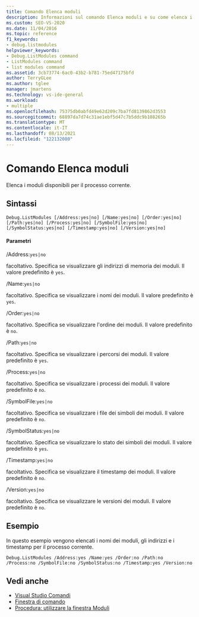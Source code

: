 ```yaml
---
title: Comando Elenca moduli
description: Informazioni sul comando Elenca moduli e su come elenca i moduli per il processo corrente.
ms.custom: SEO-VS-2020
ms.date: 11/04/2016
ms.topic: reference
f1_keywords:
- debug.listmodules
helpviewer_keywords:
- Debug.ListModules command
- ListModules command
- list modules command
ms.assetid: 3cb73774-6ac0-43b2-b781-75ed47175bfd
author: TerryGLee
ms.author: tglee
manager: jmartens
ms.technology: vs-ide-general
ms.workload:
- multiple
ms.openlocfilehash: 75375db0abfd49e62d209c7ba7fd8139862d3553
ms.sourcegitcommit: 68897da7d74c31ae1ebf5d47c7b5ddc9b108265b
ms.translationtype: MT
ms.contentlocale: it-IT
ms.lasthandoff: 08/13/2021
ms.locfileid: "122132080"
---
```

# <a name="list-modules-command"></a>Comando Elenca moduli
Elenca i moduli disponibili per il processo corrente.

## <a name="syntax"></a>Sintassi

```
Debug.ListModules [/Address:yes|no] [/Name:yes|no] [/Order:yes|no]
[/Path:yes|no] [/Process:yes|no] [/SymbolFile:yes|no]
[/SymbolStatus:yes|no] [/Timestamp:yes|no] [/Version:yes|no]
```

#### <a name="parameters"></a>Parametri
/Address:`yes|no`

facoltativo. Specifica se visualizzare gli indirizzi di memoria dei moduli. Il valore predefinito è `yes`.

/Name:`yes|no`

facoltativo. Specifica se visualizzare i nomi dei moduli. Il valore predefinito è `yes`.

/Order:`yes|no`

facoltativo. Specifica se visualizzare l'ordine dei moduli. Il valore predefinito è `no`.

/Path:`yes|no`

facoltativo. Specifica se visualizzare i percorsi dei moduli. Il valore predefinito è `yes`.

/Process:`yes|no`

facoltativo. Specifica se visualizzare i processi dei moduli. Il valore predefinito è `no`.

/SymbolFile:`yes|no`

facoltativo. Specifica se visualizzare i file dei simboli dei moduli. Il valore predefinito è `no`.

/SymbolStatus:`yes|no`

facoltativo. Specifica se visualizzare lo stato dei simboli dei moduli. Il valore predefinito è `yes`.

/Timestamp:`yes|no`

facoltativo. Specifica se visualizzare il timestamp dei moduli. Il valore predefinito è `no`.

/Version:`yes|no`

facoltativo. Specifica se visualizzare le versioni dei moduli. Il valore predefinito è `no`.

## <a name="example"></a>Esempio
In questo esempio vengono elencati i nomi dei moduli, gli indirizzi e i timestamp per il processo corrente.

```
Debug.ListModules /Address:yes /Name:yes /Order:no /Path:no /Process:no /SymbolFile:no /SymbolStatus:no /Timestamp:yes /Version:no
```

## <a name="see-also"></a>Vedi anche

- [Visual Studio Comandi](../../ide/reference/visual-studio-commands.md)
- [Finestra di comando](../../ide/reference/command-window.md)
- [Procedura: utilizzare la finestra Moduli](../../debugger/how-to-use-the-modules-window.md)
